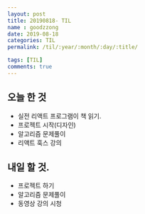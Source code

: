 ```yaml
---
layout: post
title: 20190818- TIL
name : goodzzong
date: 2019-08-18
categories: TIL
permalink: /til/:year/:month/:day/:title/

tags: [TIL]
comments: true
---
```


## 오늘 한 것

- 실전 리액트 프로그램이 책 읽기.
- 프로젝트 시작(디자인)
- 알고리즘 문제풀이
- 리액트 훅스 강의

## 내일 할 것.

- 프로젝트 하기
- 알고리즘 문제풀이
- 동영상 강의 시청
